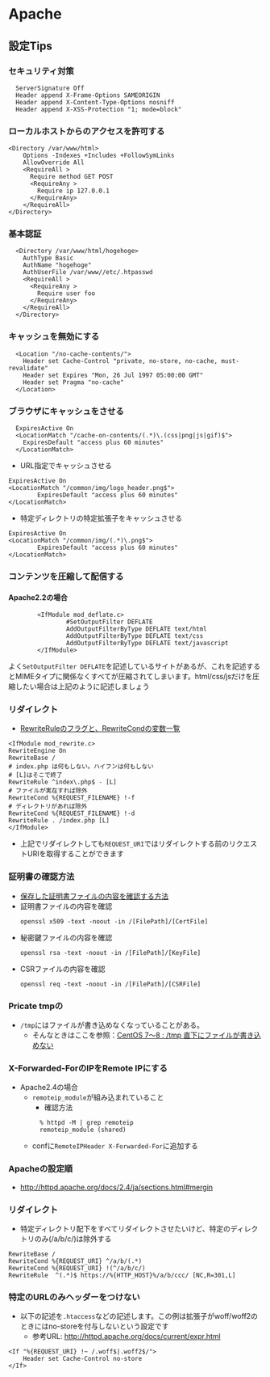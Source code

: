 # Apache
## 設定Tips
### セキュリティ対策
```
  ServerSignature Off
  Header append X-Frame-Options SAMEORIGIN
  Header append X-Content-Type-Options nosniff
  Header append X-XSS-Protection "1; mode=block"
```
### ローカルホストからのアクセスを許可する
```
<Directory /var/www/html>
    Options -Indexes +Includes +FollowSymLinks
    AllowOverride All
    <RequireAll >
      Require method GET POST
      <RequireAny >
        Require ip 127.0.0.1
      </RequireAny>
    </RequireAll>
</Directory>
```
### 基本認証
```
  <Directory /var/www/html/hogehoge>
    AuthType Basic
    AuthName "hogehoge"
    AuthUserFile /var/www//etc/.htpasswd
    <RequireAll >
      <RequireAny >
        Require user foo
      </RequireAny>
    </RequireAll>
  </Directory>
```
### キャッシュを無効にする
```
  <Location "/no-cache-contents/">
    Header set Cache-Control "private, no-store, no-cache, must-revalidate"
    Header set Expires "Mon, 26 Jul 1997 05:00:00 GMT"
    Header set Pragma "no-cache"
  </Location>
```
### ブラウザにキャッシュをさせる
```
  ExpiresActive On
  <LocationMatch "/cache-on-contents/(.*)\.(css|png|js|gif)$">
    ExpiresDefault "access plus 60 minutes"
  </LocationMatch>
```
- URL指定でキャッシュさせる
```
ExpiresActive On
<LocationMatch "/common/img/logo_header.png$">
        ExpiresDefault "access plus 60 minutes"
</LocationMatch>
```
- 特定ディレクトリの特定拡張子をキャッシュさせる
```
ExpiresActive On
<LocationMatch "/common/img/(.*)\.png$">
        ExpiresDefault "access plus 60 minutes"
</LocationMatch>
```


### コンテンツを圧縮して配信する
#### Apache2.2の場合
```
        <IfModule mod_deflate.c>
                #SetOutputFilter DEFLATE
                AddOutputFilterByType DEFLATE text/html
                AddOutputFilterByType DEFLATE text/css
                AddOutputFilterByType DEFLATE text/javascript
        </IfModule>
```
よく`SetOutputFilter DEFLATE`を記述しているサイトがあるが、これを記述するとMIMEタイプに関係なくすべてが圧縮されてしまいます。html/css/jsだけを圧縮したい場合は上記のように記述しましょう

### リダイレクト
- [RewriteRuleのフラグと、RewriteCondの変数一覧](https://qiita.com/tsukaguitar/items/e37245260f0b1407341d)
```
<IfModule mod_rewrite.c>
RewriteEngine On
RewriteBase /
# index.php は何もしない。ハイフンは何もしない
# [L]はそこで終了
RewriteRule ^index\.php$ - [L]
# ファイルが実在すれば除外
RewriteCond %{REQUEST_FILENAME} !-f
# ディレクトリがあれば除外
RewriteCond %{REQUEST_FILENAME} !-d
RewriteRule . /index.php [L]
</IfModule>
```

- 上記でリダイレクトしても`REQUEST_URI`ではリダイレクトする前のリクエストURIを取得することができます

### 証明書の確認方法
- [保存した証明書ファイルの内容を確認する方法](https://jp.globalsign.com/support/faq/07.html)
- 証明書ファイルの内容を確認
  ```
  openssl x509 -text -noout -in /[FilePath]/[CertFile]
  ```
- 秘密鍵ファイルの内容を確認
  ```
  openssl rsa -text -noout -in /[FilePath]/[KeyFile]
  ```
- CSRファイルの内容を確認
  ```
  openssl req -text -noout -in /[FilePath]/[CSRFile]
  ```

### Pricate tmpの
- `/tmp`にはファイルが書き込めなくなっていることがある。
  - そんなときはここを参照：[CentOS 7～8 : /tmp 直下にファイルが書き込めない](https://server.etutsplus.com/systemd-why-can-not-write-tmp-directory/)

### X-Forwarded-ForのIPをRemote IPにする
- Apache2.4の場合
  - `remoteip_module`が組み込まれていること
    - 確認方法
    ```
      % httpd -M | grep remoteip
      remoteip_module (shared)
    ``` 
  - confに`RemoteIPHeader X-Forwarded-For`に追加する

### Apacheの設定順
- http://httpd.apache.org/docs/2.4/ja/sections.html#mergin


### リダイレクト
- 特定ディレクトリ配下をすべてリダイレクトさせたいけど、特定のディレクトリのみ(/a/b/c/)は除外する
```
RewriteBase /
RewriteCond %{REQUEST_URI} ^/a/b/(.*)
RewriteCond %{REQUEST_URI} !(^/a/b/c/)
RewriteRule  ^(.*)$ https://%{HTTP_HOST}%/a/b/ccc/ [NC,R=301,L]
```

### 特定のURLのみヘッダーをつけない
- 以下の記述を`.htaccess`などの記述します。この例は拡張子がwoff/woff2のときにはno-storeを付与しないという設定です
  - 参考URL: http://httpd.apache.org/docs/current/expr.html
```
<If "%{REQUEST_URI} !~ /.woff$|.woff2$/">
    Header set Cache-Control no-store
</If>
```
